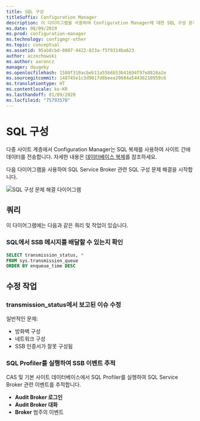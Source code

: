 ```yaml
---
title: SQL 구성
titleSuffix: Configuration Manager
description: 이 다이어그램을 사용하여 Configuration Manager에 대한 SQL 구성 문제 해결을 시작합니다.
ms.date: 08/09/2019
ms.prod: configuration-manager
ms.technology: configmgr-other
ms.topic: conceptual
ms.assetid: 95ab8cbd-0807-4422-823a-f5f9314ba623
author: aczechowski
ms.author: aaroncz
manager: dougeby
ms.openlocfilehash: 1580f310acbeb11a55b6b53641694f97e8826a2e
ms.sourcegitcommit: 148745e1c3d9817d8beea20684a54436210959c6
ms.translationtype: HT
ms.contentlocale: ko-KR
ms.lasthandoff: 01/09/2020
ms.locfileid: "75793578"
---
```

# <a name="sql-configuration"></a>SQL 구성

다중 사이트 계층에서 Configuration Manager는 SQL 복제를 사용하여 사이트 간에 데이터를 전송합니다. 자세한 내용은 [데이터베이스 복제](/sccm/core/plan-design/hierarchy/database-replication)를 참조하세요.

다음 다이어그램을 사용하여 SQL Service Broker 관련 SQL 구성 문제 해결을 시작합니다.

![SQL 구성 문제 해결 다이어그램](media/sql-configuration.svg)

## <a name="queries"></a>쿼리

이 다이어그램에는 다음과 같은 쿼리 및 작업이 있습니다.

### <a name="check-if-sql-can-deliver-ssb-messages"></a>SQL에서 SSB 메시지를 배달할 수 있는지 확인

```sql
SELECT transmission_status, *
FROM sys.transmission_queue
ORDER BY enqueue_time DESC
```

## <a name="remediation-actions"></a>수정 작업

### <a name="remediate-the-issues-reported-from-transmission_status"></a>transmission_status에서 보고된 이슈 수정

일반적인 문제:

- 방화벽 구성
- 네트워크 구성
- SSB 인증서가 잘못 구성됨

### <a name="run-sql-profiler-to-trace-ssb-events"></a>SQL Profiler를 실행하여 SSB 이벤트 추적

CAS 및 기본 사이트 데이터베이스에서 SQL Profiler를 실행하여 SQL Service Broker 관련 이벤트를 추적합니다.

- **Audit Broker 로그인**
- **Audit Broker 대화**
- **Broker** 범주의 이벤트
